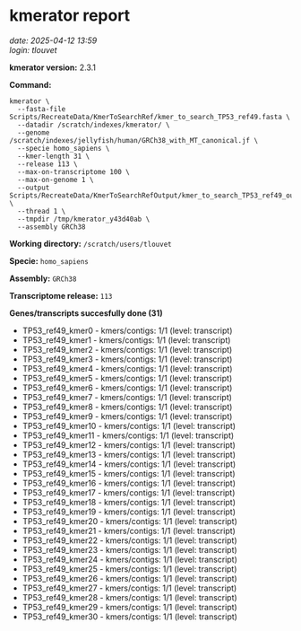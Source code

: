 # kmerator report
*date: 2025-04-12 13:59*  
*login: tlouvet*

**kmerator version:** 2.3.1

**Command:**

```
kmerator \
  --fasta-file Scripts/RecreateData/KmerToSearchRef/kmer_to_search_TP53_ref49.fasta \
  --datadir /scratch/indexes/kmerator/ \
  --genome /scratch/indexes/jellyfish/human/GRCh38_with_MT_canonical.jf \
  --specie homo_sapiens \
  --kmer-length 31 \
  --release 113 \
  --max-on-transcriptome 100 \
  --max-on-genome 1 \
  --output Scripts/RecreateData/KmerToSearchRefOutput/kmer_to_search_TP53_ref49_output \
  --thread 1 \
  --tmpdir /tmp/kmerator_y43d40ab \
  --assembly GRCh38
```

**Working directory:** `/scratch/users/tlouvet`

**Specie:** `homo_sapiens`

**Assembly:** `GRCh38`

**Transcriptome release:** `113`

**Genes/transcripts succesfully done (31)**

- TP53_ref49_kmer0 - kmers/contigs: 1/1 (level: transcript)
- TP53_ref49_kmer1 - kmers/contigs: 1/1 (level: transcript)
- TP53_ref49_kmer2 - kmers/contigs: 1/1 (level: transcript)
- TP53_ref49_kmer3 - kmers/contigs: 1/1 (level: transcript)
- TP53_ref49_kmer4 - kmers/contigs: 1/1 (level: transcript)
- TP53_ref49_kmer5 - kmers/contigs: 1/1 (level: transcript)
- TP53_ref49_kmer6 - kmers/contigs: 1/1 (level: transcript)
- TP53_ref49_kmer7 - kmers/contigs: 1/1 (level: transcript)
- TP53_ref49_kmer8 - kmers/contigs: 1/1 (level: transcript)
- TP53_ref49_kmer9 - kmers/contigs: 1/1 (level: transcript)
- TP53_ref49_kmer10 - kmers/contigs: 1/1 (level: transcript)
- TP53_ref49_kmer11 - kmers/contigs: 1/1 (level: transcript)
- TP53_ref49_kmer12 - kmers/contigs: 1/1 (level: transcript)
- TP53_ref49_kmer13 - kmers/contigs: 1/1 (level: transcript)
- TP53_ref49_kmer14 - kmers/contigs: 1/1 (level: transcript)
- TP53_ref49_kmer15 - kmers/contigs: 1/1 (level: transcript)
- TP53_ref49_kmer16 - kmers/contigs: 1/1 (level: transcript)
- TP53_ref49_kmer17 - kmers/contigs: 1/1 (level: transcript)
- TP53_ref49_kmer18 - kmers/contigs: 1/1 (level: transcript)
- TP53_ref49_kmer19 - kmers/contigs: 1/1 (level: transcript)
- TP53_ref49_kmer20 - kmers/contigs: 1/1 (level: transcript)
- TP53_ref49_kmer21 - kmers/contigs: 1/1 (level: transcript)
- TP53_ref49_kmer22 - kmers/contigs: 1/1 (level: transcript)
- TP53_ref49_kmer23 - kmers/contigs: 1/1 (level: transcript)
- TP53_ref49_kmer24 - kmers/contigs: 1/1 (level: transcript)
- TP53_ref49_kmer25 - kmers/contigs: 1/1 (level: transcript)
- TP53_ref49_kmer26 - kmers/contigs: 1/1 (level: transcript)
- TP53_ref49_kmer27 - kmers/contigs: 1/1 (level: transcript)
- TP53_ref49_kmer28 - kmers/contigs: 1/1 (level: transcript)
- TP53_ref49_kmer29 - kmers/contigs: 1/1 (level: transcript)
- TP53_ref49_kmer30 - kmers/contigs: 1/1 (level: transcript)

